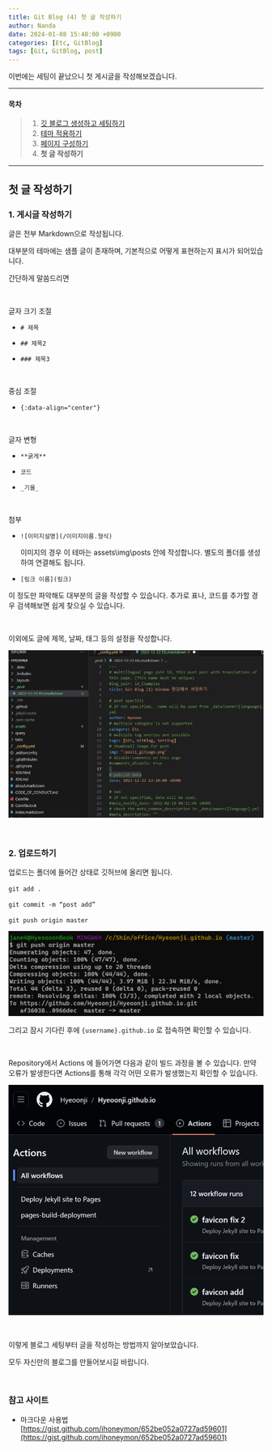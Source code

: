 ```yaml
---
title: Git Blog (4) 첫 글 작성하기
author: Nanda
date: 2024-01-08 15:40:00 +0900
categories: [Etc, GitBlog]
tags: [Git, GitBlog, post]
---
```


<!-- outline-start -->

이번에는 세팅이 끝났으니 첫 게시글을 작성해보겠습니다.

<!-- outline-end -->



---

#### 목차
> 1. [깃 블로그 생성하고 세팅하기](https://hyeoonji.github.io/posts/Blog_1/)
> 2. [테마 적용하기](https://hyeoonji.github.io/posts/Blog_2/)
> 3. [페이지 구성하기](https://hyeoonji.github.io/posts/Blog_3/)
> 4. **첫 글 작성하기**

---


## **첫 글 작성하기**




### 1. 게시글 작성하기

글은 전부 Markdown으로 작성됩니다.

대부분의 테마에는 샘플 글이 존재하며, 기본적으로 어떻게 표현하는지 표시가 되어있습니다.

간단하게 말씀드리면


<br>

글자 크기 조절

- `# 제목`

- `## 제목2`

- `### 제목3`

<br>

중심 조절

- `{:data-align="center"}`

<br>

글자 변형

- `**굵게**`

- ``코드``

- `_기울_`

<br>

첨부

- `![이미지설명](/이미지이름.형식)`

    이미지의 경우 이 테마는 assets\img\posts 안에 작성합니다. 별도의 폴더를 생성하여 연결해도 됩니다.

- `[링크 이름](링크)`


이 정도만 파악해도 대부분의 글을 작성할 수 있습니다. 추가로 표나, 코드를 추가할 경우 검색해보면 쉽게 찾으실 수 있습니다.

<br>

이외에도 글에 제목, 날짜, 태그 등의 설정을 작성합니다.

![post setting](/assets/img/post/20240108/post_1.png)

<br>

### 2. 업로드하기
    
업로드는 폴더에 들어간 상태로 깃허브에 올리면 됩니다.

`git add .`

`git commit -m “post add”`

`git push origin master`

![Git push](/assets/img/post/20240108/post_2.png)

그리고 잠시 기다린 후에 `{username}.github.io` 로 접속하면 확인할 수 있습니다.

<br>

Repository에서 Actions 에 들어가면 다음과 같이 빌드 과정을 볼 수 있습니다.
만약 오류가 발생한다면 Actions를 통해 각각 어떤 오류가 발생했는지 확인할 수 있습니다.

![Actions](/assets/img/post/20240108/post_3.png)

<br>

이렇게 블로그 세팅부터 글을 작성하는 방법까지 알아보았습니다.

모두 자신만의 블로그를 만들어보시길 바랍니다.



<br>
<div class="card">
<script async src="https://pagead2.googlesyndication.com/pagead/js/adsbygoogle.js?client=ca-pub-8993100314477491"
     crossorigin="anonymous"></script>
<!-- 디스플레이광고-수평형 -->
<ins class="adsbygoogle"
     style="display:block"
     data-ad-client="ca-pub-8993100314477491"
     data-ad-slot="9549119208"
     data-ad-format="auto"
     data-full-width-responsive="true"></ins>
<script>
     (adsbygoogle = window.adsbygoogle || []).push({});
</script>
</div>


### 참고 사이트

- 마크다운 사용법 [https://gist.github.com/ihoneymon/652be052a0727ad59601](https://gist.github.com/ihoneymon/652be052a0727ad59601)

